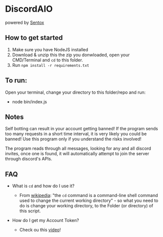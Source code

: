 # DiscordAIO

powered by [Sentox](https://twitter.com/SentoxAIO)

## How to get started

1. Make sure you have NodeJS  installed
2. Download & unzip this the zip you donwloaded, open your CMD/Terminal and `cd` to this folder.
3. Run `npm install -r requirements.txt`

## To run:

Open your terminal, change your directory to this folder/repo and run:

- node bin/index.js

## Notes

Self botting can result in your account getting banned! If the program sends too many requests in a short time interval, it is very likely you could be banned! Use this program only if you understand the risks involved!

The program reads through all messages, looking for any and all discord invites, once one is found, it will automatically attempt to join the server through discord's APIs.

## FAQ

- What is `cd` and how do I use it?
  - From [wikipedia](https://en.wikipedia.org/wiki/Cd_(command)): "the `cd` command is a command-line shell command used to change the current working directory" -  so what you need to do is change your working directory, to the Folder (or directory) of this script.

- How do I get my Account Token?
  - Check ou this [video](https://www.youtube.com/watch?v=tI1lzqzLQCs)!  
